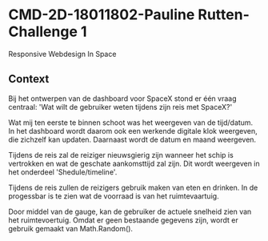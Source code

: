 # CMD-2D-18011802-Pauline Rutten-Challenge 1
 Responsive Webdesign In Space


## Context
Bij het ontwerpen van de dashboard voor SpaceX stond er één vraag centraal: 'Wat wilt de gebruiker weten tijdens zijn reis met SpaceX?'

Wat mij ten eerste te binnen schoot was het weergeven van de tijd/datum. In het dashboard wordt daarom ook een werkende digitale klok weergeven, die zichzelf kan updaten. Daarnaast wordt de datum en maand weergeven. 

Tijdens de reis zal de reiziger nieuwsgierig zijn wanneer het schip is vertrokken en wat de geschate aankomsttijd zal zijn. Dit wordt weergeven in het onderdeel 'Shedule/timeline'. 

Tijdens de reis zullen de reizigers gebruik maken van eten en drinken. In de progessbar is te zien wat de voorraad is van het ruimtevaartuig. 

Door middel van de gauge, kan de gebruiker de actuele snelheid zien van het ruimtevoertuig. Omdat er geen bestaande gegevens zijn, wordt er gebruik gemaakt van Math.Random(). 
